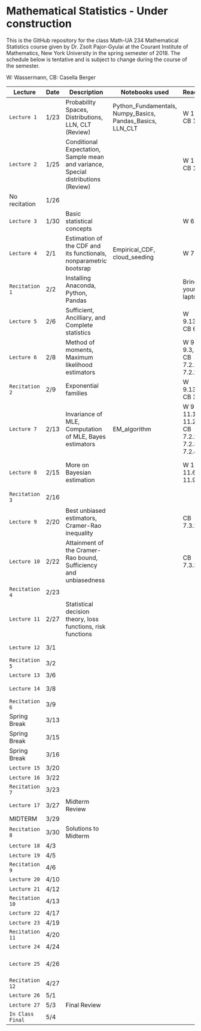 # Mathematical Statistics - Under construction

This is the GitHub repository for the class Math-UA 234 Mathematical Statistics course given by Dr. Zsolt Pajor-Gyulai at the Courant Institute of Mathematics, New York University in the spring semester of 2018. The schedule below is tentative and is subject to change during the course of the semester.

W: Wassermann, CB: Casella Berger

| Lecture | Date | Description | Notebooks used | Reading | Remark |
| --- | --- | --- | --- | --- | --- |
| `Lecture 1`    | 1/23 | Probability Spaces, Distributions, LLN, CLT (Review) | Python_Fundamentals, Numpy_Basics, Pandas_Basics, LLN_CLT  | W 1-5, CB 1-4 | HW 1 Assigned, CHW1 Assigned | 
| `Lecture 2`    | 1/25 | Conditional Expectation, Sample mean and variance, Special distributions (Review)  || W 1-5, CB 1-5 
| No recitation | 1/26 |  | | | |
| `Lecture 3`    | 1/30 | Basic statistical concepts  |  | W 6 | |
| `Lecture 4`    | 2/1 | Estimation of the CDF and its functionals, nonparametric bootsrap | Empirical_CDF, cloud_seeding | W 7-8, | HW2 Assigned, CHW2 Assigned| 
| `Recitation 1` | 2/2 | Installing Anaconda, Python, Pandas | | Bring your laptop! | HW1 Due | 
| `Lecture 5`    | 2/6 | Sufficient, Ancilliary, and Complete statistics | | W 9.13.2, CB 6.2| |
| `Lecture 6`    | 2/8 | Method of moments, Maximum likelihood estimators | | W 9.2, 9.3, 9.4, CB 7.2.1, 7.2.2| HW3 Assigned |
| `Recitation 2` | 2/9 | Exponential families | | W 9.13.3, CB 3.4 | CHW1 Due, HW2 Due |
| `Lecture 7`    | 2/13| Invariance of MLE, Computation of MLE, Bayes estimators | EM_algorithm | W 9.6, 11.1, 11.2, CB 7.2.2, 7.2.3, 7.2.4 | |
| `Lecture 8`    | 2/15| More on Bayesian estimation| | W 11.3, 11.6, 11.9 | CHW3 Assigned, HW4 Assigned |
| `Recitation 3` | 2/16| | | | CHW2 Due |
| `Lecture 9`    | 2/20| Best unbiased estimators, Cramer-Rao inequality | | CB 7.3.2 ||
| `Lecture 10`   | 2/22| Attainment of the Cramer-Rao bound, Sufficiency and unbiasedness | | CB 7.3.3 | HW5 Assigned|
| `Recitation 4` | 2/23| ||| HW4 Due|
| `Lecture 11`   | 2/27| Statistical decision theory, loss functions, risk functions||| CB 7.3.4, W 12 |
| `Lecture 12`   | 3/1 | ||| HW6 Assigned|
| `Recitation 5` | 3/2 | ||| HW5 Due|
| `Lecture 13`   | 3/6 | ||| |
| `Lecture 14`   | 3/8 | ||| HW7 Assigned|
| `Recitation 6` | 3/9 | ||| HW6 Due |
| Spring Break   | 3/13| ||| |
| Spring Break   | 3/15| ||| |
| Spring Break   | 3/16| ||| |
| `Lecture 15`   | 3/20| ||| |
| `Lecture 16`   | 3/22| ||| |
| `Recitation 7` | 3/23| ||| |
| `Lecture 17`   | 3/27| Midterm Review ||| |
|    MIDTERM     | 3/29| ||| |
| `Recitation 8` | 3/30| Solutions to Midterm ||| |
| `Lecture 18`   | 4/3 | ||| |
| `Lecture 19`   | 4/5 | ||| |
| `Recitation 9` | 4/6 | ||| |
| `Lecture 20`   | 4/10| ||| |
| `Lecture 21`   | 4/12| ||| |
| `Recitation 10`| 4/13| ||| |
| `Lecture 22`   | 4/17| ||| |
| `Lecture 23`   | 4/19| ||| |
| `Recitation 11`| 4/20| ||| |
| `Lecture 24`   | 4/24| ||| |
| `Lecture 25`   | 4/26| ||| Term project due |
| `Recitation 12`| 4/27| ||| |
| `Lecture 26`   | 5/1 | ||| |
| `Lecture 27`   | 5/3 | Final Review ||| |
| `In Class Final`| 5/4 | ||| |


